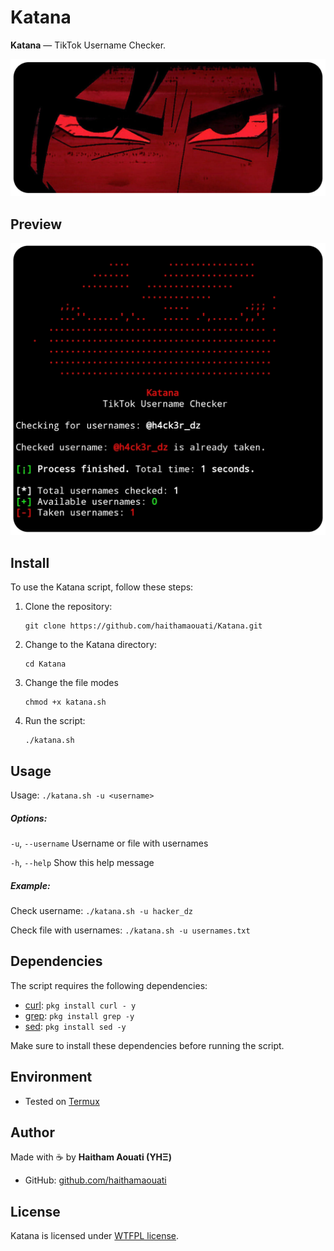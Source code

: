 # Katana
**Katana** — TikTok Username Checker.

![banner](banner.png)

## Preview
![preview](preview.png)

## Install

To use the Katana script, follow these steps:

1. Clone the repository:

    ```
    git clone https://github.com/haithamaouati/Katana.git
    ```

2. Change to the Katana directory:

    ```
    cd Katana
    ```
    
3. Change the file modes
    ```
    chmod +x katana.sh
    ```
    
5. Run the script:

    ```
    ./katana.sh
    ```

## Usage

   Usage: `./katana.sh -u <username>`

##### Options:

`-u`, `--username`   Username or file with usernames

`-h`, `--help`       Show this help message

##### Example:

Check username: `./katana.sh -u hacker_dz`

Check file with usernames: `./katana.sh -u usernames.txt`

## Dependencies

The script requires the following dependencies:

- [curl](https://curl.se/): `pkg install curl - y`
- [grep](): `pkg install grep -y`
- [sed](): `pkg install sed -y`

Make sure to install these dependencies before running the script.

## Environment
- Tested on [Termux]()

## Author

Made with :coffee: by **Haitham Aouati (YHΞ)**
  - GitHub: [github.com/haithamaouati](https://github.com/haithamaouati)

## License

Katana is licensed under [WTFPL license](LICENSE).
